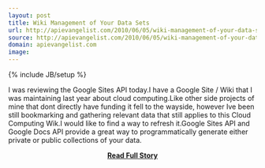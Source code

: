 ```yaml
---
layout: post
title: Wiki Management of Your Data Sets
url: http://apievangelist.com/2010/06/05/wiki-management-of-your-data-sets/
source: http://apievangelist.com/2010/06/05/wiki-management-of-your-data-sets/
domain: apievangelist.com
image: 
---
```

{% include JB/setup %}<p>I was reviewing the Google Sites API today.I have a Google Site / Wiki that I was maintaining last year about cloud computing.Like other side projects of mine that dont directly have funding it fell to the wayside, however Ive been still bookmarking and gathering relevant data that still applies to this Cloud Computing Wik.I would like to find a way to refresh it.Google  Sites API and Google Docs API provide a great way to programmatically generate either private or public collections of your data.</p>
<center><p><a href="http://apievangelist.com/2010/06/05/wiki-management-of-your-data-sets/" style='padding:25px; font-sze:18px; font-weight: bold;'>Read Full Story</a></p></center>
